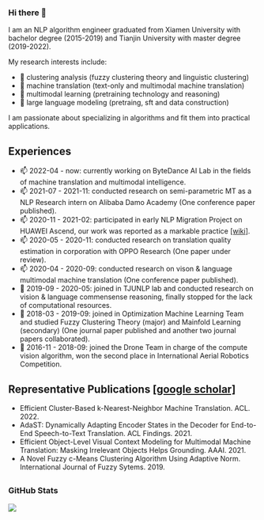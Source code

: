 ### Hi there 👋

I am an NLP algorithm engineer graduated from Xiamen University with bachelor degree (2015-2019) and Tianjin University with master degree (2019-2022).

My research interests include: 

- 🔭 clustering analysis (fuzzy clustering theory and linguistic clustering)
- 🌱 machine translation (text-only and multimodal machine translation)
- 👯 multimodal learning (pretraining technology and reasoning)
- 🌱 large language modeling (pretraing, sft and data construction)

I am passionate about specializing in algorithms and fit them into practical applications.

## Experiences

- 📫 2022-04 -     now: currently working on ByteDance AI Lab in the fields of machine translation and multimodal intelligence.
- 📫 2021-07 - 2021-11: conducted research on semi-parametric MT as a NLP Research intern on Alibaba Damo Academy (One conference paper published).
- 📫 2020-11 - 2021-02: participated in early NLP Migration Project on HUAWEI Ascend, our work was reported as a markable practice [[wiki]](https://gitee.com/ascend/modelzoo/wikis/%E5%85%B8%E5%9E%8B%E9%97%AE%E9%A2%98%E5%AE%9A%E4%BD%8D%E6%80%BB%E7%BB%93/Bi-GRU%E7%B2%BE%E5%BA%A6%E4%B8%8E%E6%80%A7%E8%83%BD%E8%B0%83%E4%BC%98%E7%BB%8F%E9%AA%8C%E5%88%86%E4%BA%AB).
- 📫 2020-05 - 2020-11: conducted research on translation quality estimation in corporation with OPPO Research (One paper under review).
- 📫 2020-04 - 2020-09: conducted research on vison & language multimodal machine translation (One conference paper published).
- 🤔 2019-09 - 2020-05: joined in TJUNLP lab and conducted research on vision & language commensense reasoning, finally stopped for the lack of computational resources. 
- 👯 2018-03 - 2019-09: joined in Optimization Machine Learning Team and studied Fuzzy Clustering Theory (major) and Mainfold Learning (secondary) (One journal paper published and another two journal papers collaborated).
- 👯 2016-11 - 2018-09: joined the Drone Team in charge of the compute vision algorithm, won the second place in International Aerial Robotics Competition.

## Representative Publications [[google scholar]](https://scholar.google.com/citations?user=13UiAdUAAAAJ&hl=zh-CN)

- Efficient Cluster-Based k-Nearest-Neighbor Machine Translation. ACL. 2022.
- AdaST: Dynamically Adapting Encoder States in the Decoder for End-to-End Speech-to-Text Translation. ACL Findings. 2021.
- Efficient Object-Level Visual Context Modeling for Multimodal Machine Translation: Masking Irrelevant Objects Helps Grounding. AAAI. 2021.
- A Novel Fuzzy c-Means Clustering Algorithm Using Adaptive Norm. International Journal of Fuzzy Sytems. 2019.

## <h3 align="left">GitHub Stats</h3>

<a href="">
  <img align="centre" src="https://github-readme-stats.vercel.app/api?username=wonderseen&&count_private=true&include_all_commits=true&show_icons=true&title_color=007bff&text_color=e7e7e7&icon_color=007bff&bg_color=171c28" />
<a />
